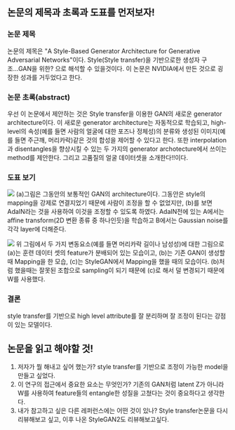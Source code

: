 ## 논문의 제목과 초록과 도표를 먼저보자!
### 논문 제목
논문의 제목은 "A Style-Based Generator Architecture for Generative Adversarial Networks"이다. Style(Style transfer)을 기반으로한 생성자 구조...GAN을 위한? 으로 해석할 수 있을것이다. 이 논문은 NVIDIA에서 만든 것으로 굉장한 성과를 거두었다고 한다.
 
### 논문 초록(abstract)
우선 이 논문에서 제안하는 것은 Style transfer을 이용한 GAN의 새로운 generator architecture이다. 이 새로운 generator architecture는 자동적으로 학습되고, high-level의 속성(예를 들면 사람의 얼굴에 대한 포즈나 정체성)의 분류와 생성된 이미지(예를 들면 주근깨, 머리카락)같은 것의 합성을 제어할 수 있다고 한다. 또한 interpolation과 disentangles을 향상시킬 수 있는 두 가지의 generator archotecture에서 쓰이는 method를 제안한다. 그리고 고품질의 얼굴 데이터셋을 소개한다!!이다.

### 도표 보기
![](https://images.velog.io/images/sanha9999/post/2a594b41-aacc-4cc9-aa9d-6c99f52cabea/image.png)
(a)그림은 그동안의 보통적인 GAN의 architecture이다. 그동안은 style의 mapping을 강제로 연결지었기 때문에 사람이 조정을 할 수 없었지만, (b)를 보면 AdaIN라는 것을 사용하여 이것을 조정할 수 있도록 하였다. AdaIN전에 있는 A에서는 affine transform(2D 변환 종류 중 하나인듯)을 학습하고 B에서는 Gaussian noise를 각각 layer에 더해준다.

![](https://images.velog.io/images/sanha9999/post/73370024-3f39-41ff-8285-b7efec171e30/image.png)
위 그림에서 두 가지 변동요소(예를 들면 머리카락 길이나 남성성)에 대한 그림으로 (a)는 훈련 데이터 셋의 feature가 분배되어 있는 모습이고, (b)는 기존 GAN이 생성할 때 Mapping을 한 모습, (c)는 StyleGAN에서 Mapping을 했을 때의 모습이다. (b)처럼 했을때는 잘못된 조합으로 sampling이 되기 때문에 (c)로 해서 덜 변경되기 때문에 W를 사용했다.

### 결론
style transfer를 기반으로 high level attribute를 잘 분리하며 잘 조정이 된다는 강점이 있는 모델이다.


## 논문을 읽고 해야할 것!
1. 저자가 뭘 해내고 싶어 했는가?
style transfer를 기반으로 조정이 가능한 model을 만들고 싶었다.
2. 이 연구의 접근에서 중요한 요소는 무엇인가?
기존의 GAN처럼 latent Z가 아니라 W를 사용하여 feature들의 entangle한 성질을 고쳤다는 것이 중요하다고 생각한다.
3. 내가 참고하고 싶은 다른 레퍼런스에는 어떤 것이 있나?
Style transfer논문을 다시 리뷰해보고 싶고, 이후 나온 StyleGAN2도 리뷰해보고싶다.
